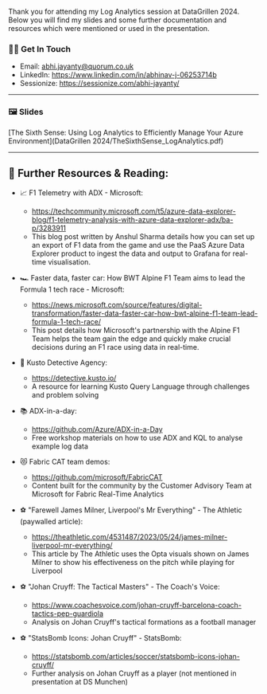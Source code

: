 Thank you for attending my Log Analytics session at DataGrillen 2024. Below you will find my slides and some further documentation and resources which were mentioned or used in the presentation.

### 👨‍💻 Get In Touch
- Email: abhi.jayanty@quorum.co.uk
- LinkedIn: https://www.linkedin.com/in/abhinav-j-06253714b
- Sessionize: https://sessionize.com/abhi-jayanty/

---
### 🖼️ Slides

[The Sixth Sense: Using Log Analytics to Efficiently Manage Your Azure Environment](DataGrillen 2024/TheSixthSense_LogAnalytics.pdf)

---

## 📖 Further Resources & Reading:

- 📈 F1 Telemetry with ADX - Microsoft:
  - https://techcommunity.microsoft.com/t5/azure-data-explorer-blog/f1-telemetry-analysis-with-azure-data-explorer-adx/ba-p/3283911
  - This blog post written by Anshul Sharma details how you can set up an export of F1 data from the game and use the PaaS Azure Data Explorer product to ingest the data and output to Grafana for real-time visualisation.
 
- 🏎️ Faster data, faster car: How BWT Alpine F1 Team aims to lead the Formula 1 tech race - Microsoft:
  - https://news.microsoft.com/source/features/digital-transformation/faster-data-faster-car-how-bwt-alpine-f1-team-lead-formula-1-tech-race/
  - This post details how Microsoft's partnership with the Alpine F1 Team helps the team gain the edge and quickly make crucial decisions during an F1 race using data in real-time.
 
- 🥇 Kusto Detective Agency:
  - https://detective.kusto.io/
  - A resource for learning Kusto Query Language through challenges and problem solving

- 📚 ADX-in-a-day:
  - https://github.com/Azure/ADX-in-a-Day
  - Free workshop materials on how to use ADX and KQL to analyse example log data
 
- 😻 Fabric CAT team demos:
  - https://github.com/microsoft/FabricCAT
  - Content built for the community by the Customer Advisory Team at Microsoft for Fabric Real-Time Analytics
 
- ⚽ "Farewell James Milner, Liverpool's Mr Everything" - The Athletic (paywalled article):
  - https://theathletic.com/4531487/2023/05/24/james-milner-liverpool-mr-everything/
  - This article by The Athletic uses the Opta visuals shown on James Milner to show his effectiveness on the pitch while playing for Liverpool

- ⚽ "Johan Cruyff: The Tactical Masters" - The Coach's Voice:
  - https://www.coachesvoice.com/johan-cruyff-barcelona-coach-tactics-pep-guardiola
  - Analysis on Johan Cruyff's tactical formations as a football manager

- ⚽ "StatsBomb Icons: Johan Cruyff" - StatsBomb:  
  - https://statsbomb.com/articles/soccer/statsbomb-icons-johan-cruyff/
  - Further analysis on Johan Cruyff as a player (not mentioned in presentation at DS Munchen)
